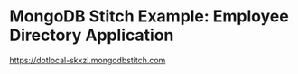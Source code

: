 
# MongoDB Stitch Example: Employee Directory Application 

https://dotlocal-skxzi.mongodbstitch.com

